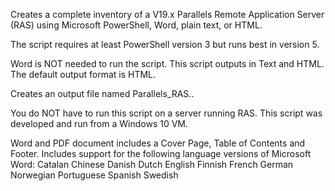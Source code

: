 Creates a complete inventory of a V19.x Parallels Remote Application Server (RAS) using 
Microsoft PowerShell, Word, plain text, or HTML.

The script requires at least PowerShell version 3 but runs best in version 5.

Word is NOT needed to run the script. This script outputs in Text and HTML.
The default output format is HTML.

Creates an output file named Parallels_RAS.<fileextension>.

You do NOT have to run this script on a server running RAS. This script was developed 
and run from a Windows 10 VM.

Word and PDF document includes a Cover Page, Table of Contents and Footer.
Includes support for the following language versions of Microsoft Word:
	Catalan
	Chinese
	Danish
	Dutch
	English
	Finnish
	French
	German
	Norwegian
	Portuguese
	Spanish
	Swedish
